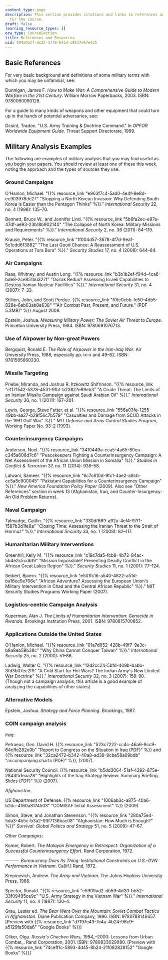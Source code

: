 ```yaml
---
content_type: page
description: This section provides citations and links to references and resources
  for the course.
draft: false
learning_resource_types: []
ocw_type: CourseSection
title: References and Resources
uid: 194a0a2f-dc22-37f9-b41d-c8137e67e435
---
```

## Basic References

For very basic background and definitions of some military terms with which you may be unfamiliar, see:

Dunnigan, James F. *How to Make War: A Comprehensive Guide to Modern Warfare in the 21st Century*. William Morrow Paperbacks, 2003. ISBN: 9780060090128.

For a guide to many kinds of weapons and other equipment that could turn up in the hands of potential adversaries, see:

Dcsint, Tradoc. "U.S. Army Training & Doctrine Command." In *OPFOR Worldwide Equipment Guide.* Threat Support Directorate, 1999.

## Military Analysis Examples

The following are examples of military analysis that you may find useful as you begin your papers. You should review at least one of these this week, noting the approach and the types of sources they use.

### Ground Campaigns

O'Hanlon, Michael. "{{% resource_link "e963f7c4-5ad0-4e4f-8e8d-ec903978dc27" "Stopping a North Korean Invasion: Why Defending South Korea is Easier than the Pentagon Thinks" %}}." *International Security* 22, no. 4 (1998): 135–70.

Bennett, Bruce W., and Jennifer Lind. "{{% resource_link "5b6fa2ec-e87a-47df-ae93-23b18b902140" "The Collapse of North Korea: Military Missions and Requirements" %}}." *International Security* 2, no. 36 (2011): 84–119.

Krause, Peter. "{{% resource_link "1f004d57-3678-4f7d-9eaf-5c1cdd6f3882" "The Last Good Chance: A Reassessment of U.S. Operations at Tora Bora" %}}." *Security Studies* 17, no. 4 (2008): 644–84.

### Air Campaigns

Raas, Whitney, and Austin Long. "{{% resource_link "b3b1b2ef-f94d-4ca8-bde8-2ce851b6327f" "Osirak Redux? Assessing Israeli Capabilities to Destroy Iranian Nuclear Facilities" %}}." *International Security* 31, no. 4 (2007): 7–33.

Stillion, John, and Scott Perdue. {{% resource_link "f0fe0cbb-fc50-4db5-826e-6ab63ab8e638" "\"Air Combat Past, Present, and Future.\" (PDF - 5.3MB)" %}} August 2008. 

Epstein, Joshua. *Measuring Military Power: The Soviet Air Threat to Europe*. Princeton University Press, 1984. ISBN: 9780691076713.

### Use of Airpower by Non-great Powers

Bergquist, Ronald E. *The Role of Airpower in the Iran-Iraq War*. Air University Press, 1988, especially pp. ix–x and 49–82. ISBN: 9781585660230.

### Missile Targeting

Priebe, Miranda, and Joshua R. Itzkowitz Shifrinson. "{{% resource_link "ef171542-5378-4531-9fbf-b23827e69eb3" "A Crude Threat: The Limits of an Iranian Missile Campaign against Saudi Arabian Oil" %}}." *International Security* 36, no. 1 (2011): 167–201.

Lewis, George, Steve Fetter, et al. "{{% resource_link "556a03fe-1255-49bb-aa27-b29f56c7b579" "Casualties and Damage from SCUD Attacks in the 1991 Gulf War" %}}." *MIT Defense and Arms Control Studies Program*, Working Paper No. 93–2 (1993).

### Counterinsurgency Campaigns

Anderson, Noel. "{{% resource_link "3410449a-cca5-4a65-80ea-c345a606d7c6" "Peacekeepers Fighting a Counterinsurgency Campaign: A Net Assessment of the African Union Mission in Somalia" %}}." *Studies in Conflict & Terrorism* 37, no. 11 (2014): 936–58.

Lalwani, Sameer. "{{% resource_link "6c7c610d-9fc1-4ae2-a9cb-cc5a8c900045" "Pakistani Capabilities for a Counterinsurgency Campaign" %}}." *New America Foundation Policy Paper* (2009). Also see "Other References" section in week 13 (Afghanistan, Iraq, and Counter-Insurgency: An Old Problem Returns).

### Naval Campaign

Talmadge, Caitlin. "{{% resource_link "330df669-a92a-4ef4-97f1-1587b3d1fe8a" "Closing Time: Assessing the Iranian Threat to the Strait of Hormuz" %}}." *International Security* 33, no. 1 (2008): 82–117.

### Humanitarian Military Interventions

Greenhill, Kelly M. "{{% resource_link "c19c7da5-fcb8-4b72-84ac-5b4e2c5cdb19" "Mission Impossible? Preventing Deadly Conflict in the African Great Lakes Region" %}}." *Security Studies* 11, no. 1 (2001): 77–124.

Seibert, Bjoern. "{{% resource_link "e501fc16-a540-4822-a51d-ba16ee9e706e" "African Adventure? Assessing the European Union's Military Intervention in Chad and the Central African Republic" %}}." MIT Security Studies Programs Working Paper (2007).

### Logistics-centric Campaign Analysis

Kuperman, Alan J. *The Limits of Humanitarian Intervention: Genocide in Rwanda*. Brookings Institution Press, 2001. ISBN: 9780815700852.

### Applications Outside the United States

O'Hanlon, Michael. "{{% resource_link "01a7d052-428b-49f7-9e3c-b8a8eb59b38c" "Why China Cannot Conquer Taiwan" %}}." *International Security* 25, no. 2 (2000): 51–86.

Ladwig, Walter C. "{{% resource_link "12d2cc24-5bfd-409b-babb-3fd3b07ec2f9" "A Cold Start for Hot Wars? The Indian Army's New Limited War Doctrine" %}}." *International Security* 32, no. 3 (2007): 158–90. (Though not a campaign analysis, this article is a good example of analyzing the capabilities of other states)

### Alternative Models

Epstein, Joshua. *Strategy and Force Planning*. Brookings, 1987.

### COIN campaign analysis

*Iraq*:

Petraeus, Gen. David H. {{% resource_link "523c7222-cc4c-46a6-9cc9-64cffe282e0b" "Report to Congress on the Situation in Iraq (PDF)" %}} and {{% resource_link "32ca2472-b342-40a8-ad39-9cbe58a09bdb" "accompanying charts (PDF)" %}}, (2007).

National Security Council. {{% resource_link "b5dd3064-51af-4392-875e-2843f51eaa28" "Highlights of the Iraq Strategy Review: Summary Briefing Slides (PDF)" %}} (2007).

*Afghanistan*:

US Department of Defense. {{% resource_link "1006ab3c-a875-40a6-b2dc-4160a8174503" "COMISAF Initial Assessment" %}} (2009).

Simon, Steve, and Jonathan Stevenson. "{{% resource_link "280a75e4-5da3-4b5c-b3a2-93f7136bac08" "Afghanistan: How Much is Enough?" %}}" *Survival: Global Politics and Strategy* 51, no. 5 (2009): 47–67.

*Other Campaigns*:

Komer, Robert. *The Malayan Emergency in Retrospect: Organization of a Successful Counterinsurgency Effort*. Rand Corporation, 1972.

———. *Bureaucracy Does Its Thing: Institutional Constraints on U.S.-GVN Performance in Vietnam*. Ca\[lif.\] Rand, 1972.

Krepinevich, Andrew. *The Army and Vietnam*. The Johns Hopkins University Press, 1986.

Spector, Ronald. "{{% resource_link "e5909ad2-db59-4d20-bb52-33f09495ce9c" "U.S. Army Strategy in the Vietnam War" %}}." *International Security* 11, no. 4 (1987): 130–4.

Grau, Lester ed. *The Bear Went Over the Mountain: Soviet Combat Tactics in Afghanistan*. Diane Publication Company, 1996. ISBN: 9780788146657. \[Preview with {{% resource_link "d7197e43-7e4a-4b24-96c9-a5129fa50da6" "Google Books" %}}\]

Oliker, Olga. *Russia's Chechen Wars, 1994\_*–2000: Lessons from Urban Combat\_. Rand Corporation, 2001. ISBN: 9780833029980. \[Preview with {{% resource_link "74ceff1c-5893-4d45-8b24-21f082828152" "Google Books" %}}\]